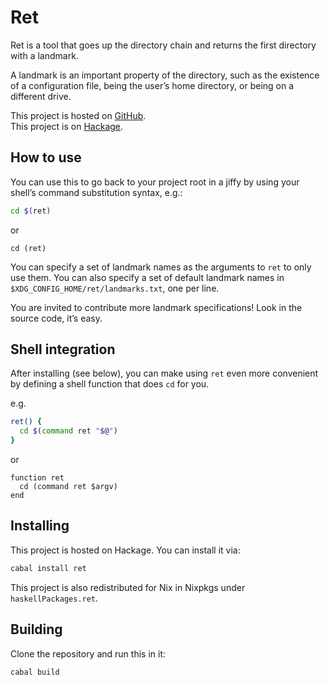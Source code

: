 # Ret

Ret is a tool that goes up the directory chain and returns the first directory with a landmark.

A landmark is an important property of the directory, such as the existence of a configuration file, being the user’s home directory, or being on a different drive.

This project is hosted on [GitHub](https://github.com/schuelermine/ret/).  
This project is on [Hackage](https://hackage.haskell.org/package/ret/).

## How to use

You can use this to go back to your project root in a jiffy by using your shell’s command substitution syntax,
e.g.:

```bash
cd $(ret)
```

or

```fish
cd (ret)
```

You can specify a set of landmark names as the arguments to `ret` to only use them.
You can also specify a set of default landmark names in `$XDG_CONFIG_HOME/ret/landmarks.txt`, one per line.

You are invited to contribute more landmark specifications! Look in the source code, it’s easy.

## Shell integration

After installing (see below), you can make using `ret` even more convenient by defining a shell function that does `cd` for you.

e.g.

```bash
ret() {
  cd $(command ret "$@")
}
```

or

```fish
function ret
  cd (command ret $argv)
end
```

## Installing

This project is hosted on Hackage. You can install it via:

```sh
cabal install ret
```

This project is also redistributed for Nix in Nixpkgs under `haskellPackages.ret`.

## Building

Clone the repository and run this in it:

```sh
cabal build
```
